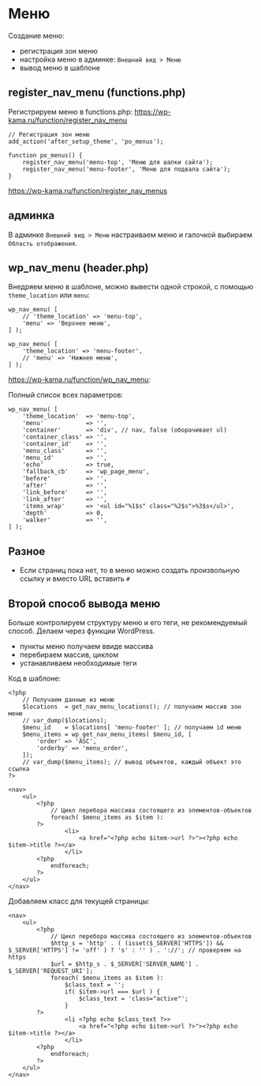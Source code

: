 # Меню
Создание меню:
- регистрация зон меню
- настройка меню в админке: `Внешний вид > Меню`
- вывод меню в шаблоне

## register_nav_menu (functions.php)
Регистрируем меню в functions.php:
https://wp-kama.ru/function/register_nav_menu

    // Регистрация зон меню
    add_action('after_setup_theme', 'po_menus');

    function po_menus() {
        register_nav_menu('menu-top', 'Меню для шапки сайта');
        register_nav_menu('menu-footer', 'Меню для подвала сайта');
    }

https://wp-kama.ru/function/register_nav_menus

## админка
В админке `Внешний вид > Меню` настраиваем меню и галочкой выбираем `Область отображения`.

## wp_nav_menu (header.php)
Внедряем меню в шаблоне, можно вывести одной строкой, с помощью `theme_location` или `menu`:

    wp_nav_menu( [
        // 'theme_location' => 'menu-top',
        'menu' => 'Верхнее меню',
    ] );

    wp_nav_menu( [
        'theme_location' => 'menu-footer',
        // 'menu' => 'Нижнее меню',
    ] );

https://wp-kama.ru/function/wp_nav_menu:

Полный список всех параметров:

    wp_nav_menu( [
        'theme_location'  => 'menu-top',
        'menu'            => '', 
        'container'       => 'div', // nav, false (оборачивает ul)
        'container_class' => '', 
        'container_id'    => '',
        'menu_class'      => '', 
        'menu_id'         => '',
        'echo'            => true,
        'fallback_cb'     => 'wp_page_menu',
        'before'          => '',
        'after'           => '',
        'link_before'     => '',
        'link_after'      => '',
        'items_wrap'      => '<ul id="%1$s" class="%2$s">%3$s</ul>',
        'depth'           => 0,
        'walker'          => '',
    ] );

## Разное
- Если страниц пока нет, то в меню можно создать произвольную ссылку и вместо URL вставить `#`

## Второй способ вывода меню
Больше контролируем структуру меню и его теги, не рекомендуемый способ. Делаем через функции WordPress.

- пункты меню получаем ввиде массива
- перебираем массив, циклом
- устанавливаем необходимые теги

Код в шаблоне:

    <?php
        // Получаем данные из меню
        $locations  = get_nav_menu_locations(); // получаем массив зон меню
        // var_dump($locations);
        $menu_id    = $locations[ 'menu-footer' ]; // получаем id меню
        $menu_items = wp_get_nav_menu_items( $menu_id, [
            'order' => 'ASC',
            'orderby' => 'menu_order',
        ]);
        // var_dump($menu_items); // вывод объектов, каждый объект это ссылка
    ?>

    <nav>
        <ul>
            <?php
                // Цикл перебора массива состоящего из элементов-объектов
                foreach( $menu_items as $item ):
            ?>
                    <li>
                        <a href="<?php echo $item->url ?>"><?php echo $item->title ?></a>
                    </li>
            <?php
                endforeach;
            ?>
        </ul>
    </nav>

Добавляем класс для текущей страницы:

    <nav>
        <ul>
            <?php
                // Цикл перебора массива состоящего из элементов-объектов
                $http_s = 'http' . ( (isset($_SERVER['HTTPS']) && $_SERVER['HTTPS'] != 'off' ) ? 's' : '' ) . '://'; // проверяем на https
                $url = $http_s . $_SERVER['SERVER_NAME'] . $_SERVER['REQUEST_URI'];
                foreach( $menu_items as $item ):
                    $class_text = '';
                    if( $item->url === $url ) {
                        $class_text = 'class="active"';
                    }
            ?>
                    <li <?php echo $class_text ?>>
                        <a href="<?php echo $item->url ?>"><?php echo $item->title ?></a>
                    </li>
            <?php
                endforeach;
            ?>
        </ul>
    </nav>

